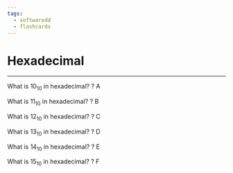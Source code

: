 ```yaml
---
tags:
  - softwaredd
  - flashcards
---
```

# Hexadecimal

___


What is 10$_{10}$ in hexadecimal?
?
A

What is 11$_{10}$ in hexadecimal?
?
B

What is 12$_{10}$ in hexadecimal?
?
C

What is 13$_{10}$ in hexadecimal?
?
D


What is 14$_{10}$ in hexadecimal?
?
E

What is 15$_{10}$ in hexadecimal?
?
F